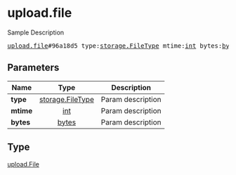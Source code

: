 # upload.file

Sample Description

<pre>
<a href="../constructor/upload.file.md">upload.file</a>#96a18d5 type:<a href="../type/storage.FileType.md">storage.FileType</a> mtime:<a href="../type/int.md">int</a> bytes:<a href="../type/bytes.md">bytes</a> = <a href="../type/upload.File.md">upload.File</a>;
</pre>
## Parameters

| Name | Type | Description |
|------|:----:|-------------|
| **type** | <a href="../type/storage.FileType.md">storage.FileType</a> | Param description |
| **mtime** | <a href="../type/int.md">int</a> | Param description |
| **bytes** | <a href="../type/bytes.md">bytes</a> | Param description |

## Type

<a href="../type/upload.File.md">upload.File</a>

